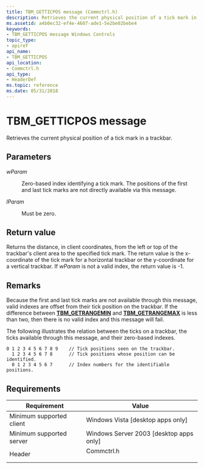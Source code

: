 ```yaml
---
title: TBM_GETTICPOS message (Commctrl.h)
description: Retrieves the current physical position of a tick mark in a trackbar.
ms.assetid: a4b0ec32-ef4e-4607-ade1-5e2be02bebe4
keywords:
- TBM_GETTICPOS message Windows Controls
topic_type:
- apiref
api_name:
- TBM_GETTICPOS
api_location:
- Commctrl.h
api_type:
- HeaderDef
ms.topic: reference
ms.date: 05/31/2018
---
```


# TBM\_GETTICPOS message

Retrieves the current physical position of a tick mark in a trackbar.

## Parameters

<dl> <dt>

*wParam* 
</dt> <dd>

Zero-based index identifying a tick mark. The positions of the first and last tick marks are not directly available via this message.

</dd> <dt>

*lParam* 
</dt> <dd>

Must be zero.

</dd> </dl>

## Return value

Returns the distance, in client coordinates, from the left or top of the trackbar's client area to the specified tick mark. The return value is the x-coordinate of the tick mark for a horizontal trackbar or the y-coordinate for a vertical trackbar. If *wParam* is not a valid index, the return value is -1.

## Remarks

Because the first and last tick marks are not available through this message, valid indexes are offset from their tick position on the trackbar. If the difference between [**TBM\_GETRANGEMIN**](tbm-getrangemin.md) and [**TBM\_GETRANGEMAX**](tbm-getrangemax.md) is less than two, then there is no valid index and this message will fail.

The following illustrates the relation between the ticks on a trackbar, the ticks available through this message, and their zero-based indexes.

``` syntax
0 1 2 3 4 5 6 7 8 9    // Tick positions seen on the trackbar.
  1 2 3 4 5 6 7 8      // Tick positions whose position can be identified.
  0 1 2 3 4 5 6 7      // Index numbers for the identifiable positions.
```

## Requirements



| Requirement | Value |
|-------------------------------------|---------------------------------------------------------------------------------------|
| Minimum supported client<br/> | Windows Vista \[desktop apps only\]<br/>                                        |
| Minimum supported server<br/> | Windows Server 2003 \[desktop apps only\]<br/>                                  |
| Header<br/>                   | <dl> <dt>Commctrl.h</dt> </dl> |



 

 





